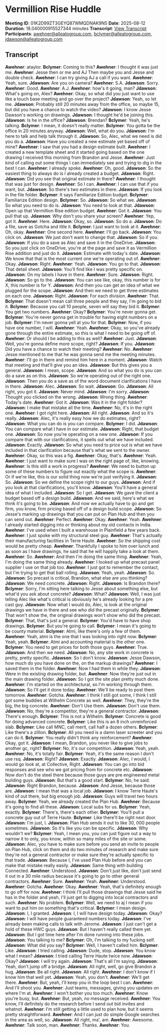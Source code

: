 # Vermillion Rise Huddle
**Meeting ID**: 01K2D99ZT3GEYQ87WMQDNAK9N5
**Date**: 2025-08-12
**Duration**: 18.040000915527344 minutes
**Transcript**: [View Transcript](https://app.fireflies.ai/view/01K2D99ZT3GEYQ87WMQDNAK9N5)
**Participants**: awehner@alleatogroup.com, bclymer@alleatogroup.com, jdawson@alleatogroup.com

## Transcript
**Awehner**: ataylor.
**Bclymer**: Coming to this?
**Awehner**: I thought it was just me.
**Awehner**: Jesse then or me and AJ Then maybe you and Jesse and double check.
**Awehner**: I can try giving AJ a call if you want.
**Awehner**: Yeah, sure.
**Jdawson**: Are you on camera?
**Awehner**: S.A.
**Jdawson**: Sorry.
**Awehner**: Good.
**Awehner**: A.J.
**Awehner**: how's it going, man?
**Jdawson**: What's going on, Alex?
**Awehner**: Okay, so what did you just want to use like a touch base meeting and go over the project?
**Jdawson**: Yeah, so let me.
**Jdawson**: Probably still 20 minutes away from the office, so maybe 15, but did you have a chance to watch the video?
**Jdawson**: I know Jesse Dawson's working on drawings.
**Jdawson**: I thought he'd be joining this.
**Jdawson**: Is he in the office?
**Jdawson**: Brendan?
**Bclymer**: Yeah, he's talking.
**Bclymer**: I mean, it doesn't really matter.
**Bclymer**: You gotta be the office in 20 minutes anyway.
**Jdawson**: Well, what do you.
**Jdawson**: I'm here to talk and help talk through it.
**Jdawson**: So, Alec, what we need is did you do a.
**Jdawson**: Have you created a new estimate yet based off of mine?
**Awehner**: I saw that you had a design estimate built.
**Awehner**: I created a new template sheet and it started going based on the one drawing I received this morning from Brandon and Jesse.
**Awehner**: Just kind of calling out some things I can immediately see and trying to dig in the best I can.
**Awehner**: I already spoke.
**Awehner**: Oh, good.
**Jdawson**: So the easiest thing to always do is I already created a budget.
**Jdawson**: Right.
**Jdawson**: Did you see that original estimate in there?
**Awehner**: I thought that was just for design.
**Awehner**: So I can.
**Awehner**: I can use that if you want, but.
**Jdawson**: So there's two estimates in there.
**Jdawson**: If you look in the file folder.
**Bclymer**: It says Familiarize Edition budget.
**Bclymer**: Familiarize Edition design.
**Bclymer**: So.
**Jdawson**: So what we.
**Jdawson**: So what you need to do is.
**Jdawson**: You need to look at that.
**Jdawson**: Open up that Vermillion Rise edition budget.
**Awehner**: Got it.
**Jdawson**: You pull that up.
**Jdawson**: Why don't you share your screen?
**Awehner**: Yep, got it.
**Awehner**: Here.
**Jdawson**: Okay, so.
**Jdawson**: So do a.
**Jdawson**: Do a file, save as Gotcha and title it.
**Bclymer**: I just want to look at it.
**Awehner**: Oh, okay.
**Awehner**: One second here.
**Awehner**: I'll go back.
**Jdawson**: You click on.
**Jdawson**: We just don't want to change that.
**Jdawson**: So if you.
**Jdawson**: If you do a save as Alec and save it in the OneDrive.
**Jdawson**: So you just click on OneDrive, you're at the page and save it as Vermillion Rise addition and just do it.
**Jdawson**: Estimate with today's date.
**Jdawson**: We know that that is the most current one we're operating out of.
**Awehner**: Okay.
**Jdawson**: Right.
**Awehner**: Yeah.
**Jdawson**: You go to that.
**Jdawson**: That detail sheet.
**Jdawson**: You'll find like I was pretty specific on.
**Jdawson**: On my labels I have in there.
**Awehner**: Sure.
**Jdawson**: Right.
**Jdawson**: So go to the.
**Jdawson**: You can see like, okay, this number is for X, this number is for Y.
**Jdawson**: And then you can get an idea of what we plugged for the scope.
**Jdawson**: And then we need to get three estimates on each one.
**Jdawson**: Right.
**Jdawson**: For each division.
**Awehner**: That.
**Bclymer**: That doesn't mean call three people and they say, I'm going to bid it.
**Bclymer**: Because you call 10 people, seven will say they bid it.
**Bclymer**: You get two numbers.
**Awehner**: Okay?
**Bclymer**: You're never gonna get.
**Bclymer**: You're never gonna get in trouble for having eight numbers on a job.
**Bclymer**: I'm never gonna yell at you for that.
**Bclymer**: Now, if you have one number, I will.
**Awehner**: Yeah.
**Awehner**: Okay, so you've already gone through the entire estimate, so this is what I need to be going off of.
**Awehner**: Or should I be adding to this as well?
**Awehner**: Just.
**Jdawson**: Well, you're gonna define more scope, right?
**Jdawson**: If you.
**Jdawson**: Did you have a chance to watch their meeting?
**Awehner**: No.
**Awehner**: Jesse mentioned to me that he was gonna send me the meeting minutes.
**Awehner**: I'll go in there and remind him here in a moment.
**Jdawson**: Watch that meeting and that'll give you an idea.
**Jdawson**: But this gives you a general.
**Jdawson**: I mean, scope.
**Jdawson**: And so what you do is you can do a save as on this.
**Jdawson**: So we're operating out of the right one.
**Jdawson**: Then you do a save as of the word document clarifications I have in there.
**Jdawson**: Alec.
**Jdawson**: So wait.
**Jdawson**: Go.
**Jdawson**: All right, you got it.
**Jdawson**: Never mind.
**Jdawson**: I'm sorry.
**Jdawson**: Thought you clicked on the wrong.
**Jdawson**: Wrong thing.
**Awehner**: Today's date.
**Awehner**: Got it.
**Jdawson**: Was it in the right folder?
**Jdawson**: I make that mistake all the time.
**Awehner**: No, it's in the right one.
**Awehner**: I got right here.
**Jdawson**: All right.
**Jdawson**: And so it's really.
**Jdawson**: Alec, it's really easy how we do estimates, right?
**Jdawson**: What you can do is you can compare.
**Bclymer**: I did.
**Jdawson**: You can compare what I have in our estimate.
**Jdawson**: Right, that budget one.
**Jdawson**: So now you're operating on a new one.
**Jdawson**: If you compare that with our clarifications, it spells out what we have included.
**Jdawson**: Exactly.
**Jdawson**: So what you need to price out is what we have included in that clarification because that's what we sent to the owner.
**Awehner**: Okay, so this was a fig.
**Awehner**: Okay, that's.
**Awehner**: Yeah.
**Awehner**: I just want to make sure I was on the right page of, like, knowing.
**Awehner**: Is this still a work in progress?
**Awehner**: We need to button up some of these numbers to figure out exactly what the scope is.
**Awehner**: Or if we're like, this is our solid thing now we're just verifying it.
**Jdawson**: So.
**Jdawson**: So we define the scope right to our guys.
**Jdawson**: And if you look at that clarifications, you'll know.
**Jdawson**: You'll have a general idea of what I included.
**Jdawson**: So I get.
**Jdawson**: We gave the client a budget based off a design build.
**Jdawson**: And we said, here's what we think it's going to be.
**Jdawson**: And now we actually have to go and get firm, you know, firm pricing based off of a design build scope.
**Jdawson**: So Jesse's marking up drawings that you can put on Plan Hub and then you can send out.
**Awehner**: Perfect.
**Awehner**: Okay.
**Awehner**: Yeah.
**Awehner**: I already started digging into or thinking about my old contacts in India.
**Awehner**: I've used when I built a warehouse in Plainfield a few years back.
**Awehner**: I just spoke with my structural steel guy.
**Awehner**: That's actually their manufacturing facilities in Terre Haute.
**Awehner**: So the shipping cost would be pretty cheap.
**Awehner**: Thankfully I spoke to him over lunch and as soon as I have drawings, he said that he will happily take a look at them.
**Awehner**: So.
**Awehner**: And then I'm doing the same thing.
**Awehner**: Yeah, I'm doing the same thing already.
**Awehner**: I looked up what precast panel supplier I use on that job too.
**Awehner**: I just got to remember the contact, but I'm trying to get that ball rolling.
**Jdawson**: Yeah, yeah.
**Jdawson**: So.
**Jdawson**: So precast is critical, Brandon, what else are you thinking?
**Jdawson**: We need concrete.
**Jdawson**: Right.
**Jdawson**: Is Brandon there?
**Bclymer**: Sorry, I'm sitting here talking to Jesse about something else, but what'd you ask about concrete?
**Jdawson**: What?
**Jdawson**: Well, I was just telling Alec like what's critical is obviously he's already looking for a pre cast guy.
**Jdawson**: Now what I would do, Alec, is look at the original drawings we have in there and see who did the precast originally.
**Bclymer**: That won't show the, the original drawings won't show who did the precast.
**Bclymer**: That, that's just a general.
**Bclymer**: You'd have to have shop drawings.
**Bclymer**: But you're going to call.
**Bclymer**: I mean it's going to be county material.
**Bclymer**: Atmi, like there's only a few of them.
**Awehner**: Yeah, atmi is the one that I was looking into right now.
**Bclymer**: Yeah, yeah.
**Bclymer**: Atmi and accounting material is the other one.
**Bclymer**: You need to get prices for both those guys.
**Awehner**: True.
**Jdawson**: And then we need.
**Jdawson**: No, any site work in concrete is pretty, pretty specific.
**Jdawson**: So I don't know.
**Jdawson**: Jesse Dawson, how much do you have done on the, on the markup drawings?
**Awehner**: I saved them in the folder.
**Awehner**: Now I had them in while they.
**Jdawson**: Were in the existing drawing folder, but.
**Awehner**: Now they're just out in the main drawing folder.
**Jdawson**: So I got the site plan pretty much done.
**Awehner**: I'm started on the architectural, so I'm working through them.
**Jdawson**: So I'll get it done today.
**Awehner**: We'll be ready to post them tomorrow.
**Awehner**: Gotcha.
**Awehner**: I think I still got some, I think I still got some buddies at Wilhelm Concrete as well.
**Awehner**: They, they're the big, the big concrete.
**Awehner**: Don't Use them.
**Jdawson**: Don't use them.
**Jdawson**: No, they're a competitor, they're a general contractor.
**Jdawson**: There's enough.
**Bclymer**: This is not a Wilhelm.
**Bclymer**: Concrete is good for doing advanced concrete.
**Bclymer**: Like this is an 8 inch unreinforced slab.
**Bclymer**: Like call MNC, call merit, call half a dozen others.
**Bclymer**: Like there's a zillion.
**Bclymer**: All you need is a damn laser screeter and you can do it.
**Bclymer**: You really didn't think any reinforcement?
**Awehner**: Okay, got it.
**Jdawson**: I mean, Brandon, you never like to give jobs to another gc, right?
**Bclymer**: No, it's our competition.
**Jdawson**: Yeah, yeah.
**Awehner**: No, it's totally fair.
**Bclymer**: Yeah, it's the same reason I don't use rsq.
**Jdawson**: Right?
**Jdawson**: Exactly.
**Jdawson**: Alec, I would, I would go look at, at Collective, Right.
**Jdawson**: You can go into bid responses and see who we got pricing from for concrete etc.
**Jdawson**: Now don't do the steel there because those guys are pre engineered metal building guys.
**Jdawson**: But that's a good start.
**Bclymer**: No, he said.
**Jdawson**: Right Brandon, because.
**Jdawson**: And Jesse, because those are.
**Jdawson**: I mean that was a local job.
**Jdawson**: I know Terre Haute's kind of out there, but big enough job.
**Jdawson**: Guys will travel two hours away.
**Bclymer**: Yeah, we already created the Plan Hub.
**Awehner**: Because it's going to find all these.
**Jdawson**: Local subs for us.
**Bclymer**: Yeah, exactly.
**Bclymer**: There's, there's each other.
**Bclymer**: You'll pull a concrete guy out of Terre Haute.
**Bclymer**: Like there'll be right next door.
**Jdawson**: I'm just, I.
**Jdawson**: Plan Hub sends it out to like 30, 000 people sometimes.
**Jdawson**: So it's like you can be specific.
**Jdawson**: Why wouldn't we?
**Bclymer**: Yeah, I mean you, you can just figure out a way to narrow it to only, you know, within so many miles of the site or some.
**Jdawson**: Alec, you have to make sure before you send an invite to people on Plan Hub, click on them and do two minutes of research and make sure they're not a general contractor or make sure they're actually specific to that trade.
**Jdawson**: Because I, I've used Plan Hub before and you can make that mistake really easily.
**Jdawson**: Same thing with building Connected.
**Awehner**: Understood.
**Jdawson**: Don't just like, don't just send it out in a 30 mile radius because it's going to go to other general contractors.
**Awehner**: Sure.
**Awehner**: Yeah.
**Awehner**: Understood.
**Awehner**: Gotcha.
**Awehner**: Okay.
**Awehner**: Yeah, that's definitely enough to go off for now.
**Awehner**: I think I'll pull those drawings that Jesse said he has in the folder and yeah, I'll just get to digging into local contractors and such.
**Awehner**: No problem.
**Bclymer**: Well, we need to aj I mean if you want to put him on something that's critical.
**Bclymer**: I mean design.
**Jdawson**: I, I granted.
**Jdawson**: I, I will have design today.
**Jdawson**: Okay?
**Jdawson**: I will have people guaranteed numbers today.
**Jdawson**: I've already been making calls to talk with Jerome.
**Jdawson**: I just can't get a hold of these HWC guys.
**Jdawson**: But I haven't really called them yet.
**Jdawson**: But I got time here after I'm done running into these jobs.
**Jdawson**: You talking to me?
**Bclymer**: Oh, I'm talking to my fucking self.
**Jdawson**: What did you say?
**Bclymer**: Well, I haven't called him.
**Bclymer**: Like.
**Jdawson**: I tried calling.
**Jdawson**: Dude, stop.
**Jdawson**: You know what I mean?
**Jdawson**: I tried calling Terre Haute twice now.
**Jdawson**: Okay?
**Jdawson**: I will try again.
**Jdawson**: That's all I'm saying.
**Jdawson**: Yeah, don't jump off a bridge.
**Jdawson**: All right, well, go give Brandon a hug.
**Jdawson**: Be all right.
**Jdawson**: All right.
**Awehner**: I don't know if I know him that well yet.
**Jdawson**: Yeah, you don't.
**Awehner**: We'll get there.
**Awehner**: But, yeah, I'll keep you in the loop best I can.
**Awehner**: And I'll shoot you.
**Awehner**: Just teams, messages, giving you updates on where I'm at.
**Awehner**: I won't bother you too much.
**Awehner**: Know you're busy, but.
**Awehner**: But, yeah, no message received.
**Awehner**: You know, I'll definitely do the research before I send out bid invites and whatnot.
**Awehner**: I'm still getting a little used to plan how, but it seems pretty straightforward.
**Awehner**: And I can just do simple Google searches in the area as well, so.
**Jdawson**: All right, ma', am.
**Awehner**: Awesome.
**Awehner**: Talk soon, man.
**Awehner**: Thanks.
**Awehner**: You.